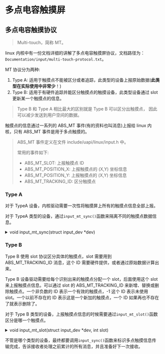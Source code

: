 # 多点电容触摸屏

## 多点电容触摸协议

>Multi-touch，简称 MT。

linux 内核中有一份文档详细的讲解了多点电容触摸屏协议，文档路径为：`Documentation/input/multi-touch-protocol.txt`。

MT 协议分为两种:

1. Type A: 适用于触摸点不能被区分或者追踪，此类型的设备上报原始数据(**此类型在实际使用中非常少**！)
2. Type B: 适用于有硬件追踪并能区分触摸点的触摸设备，此类型设备通过 slot 更新某一个触摸点的信息。

>Type B 和 Type A 相比最大的区别就是 Type B 可以区分出触摸点， 因此可以减少发送到用户空间的数据。

触摸点的信息通过一系列的 ABS_MT 事件(有的资料也叫消息)上报给 linux 内核，只有 ABS_MT 事件是用于多点触摸的。
>ABS_MT 事件定义在文件 include/uapi/linux/input.h 中。
>
>常用的事件如下:
>
>- ABS_MT_SLOT:        上报触摸点 ID
>- ABS_MT_POSITION_X:  上报触摸点的 (X,Y) 坐标信息
>- ABS_MT_POSITION_Y:  上报触摸点的 (X,Y) 坐标信息
>- ABS_MT_TRACKING_ID: 区分触摸点

### Type A

对于 TypeA 设备，内核驱动需要一次性将触摸屏上所有的触摸点信息全部上报。

对于 TypeA 类型的设备，通过`input_mt_sync()`函数来隔离不同的触摸点数据信息。
<details>
  <summary>void input_mt_sync(struct input_dev *dev)</summary>
  此函数只要一个参数，类型为 input_dev，用于指定具体的 input_dev 设备。input_mt_sync()函数会触发 SYN_MT_REPORT 事件，此事件会通知接收者获取当前触摸数据，并且准备接收下一个触摸点数据。
</details>

### Type B

Type B 使用 slot 协议区分具体的触摸点，slot 需要用到 ABS_MT_TRACKING_ID 消息，这个 ID 需要硬件提供，或者通过原始数据计算出来。

Type B 设备驱动需要给每个识别出来的触摸点分配一个 slot，后面使用这个 slot 来上报触摸点信息。可以通过 slot 的 ABS_MT_TRACKING_ID 来新增、替换或删除触摸点。一个非负数的 ID 表示一个有效的触摸点，-1 这个 ID 表示未使用 slot。一个以前不存在的 ID 表示这是一个新加的触摸点，一个 ID 如果再也不存在了就表示删除了。

对于 Type B 类型的设备，上报触摸点信息的时候需要通过`input_mt_slot()`函数区分是哪一个触摸点。
<details>
  <summary>void input_mt_slot(struct input_dev *dev, int slot)</summary>
  此函数有两个参数，第一个参数是 input_dev 设备，第二个参数 slot 用于指定当前上报的是哪个触摸点信息。input_mt_slot()函数会触发 ABS_MT_SLOT 事件，此事件会告诉接收者当前
  正在更新的是哪个触摸点(slot)的数据。
</details>

不管是哪个类型的设备，最终都要调用`input_sync()`函数来标识多点触摸信息传输完成，告诉接收者处理之前累计的所有消息，并且准备好下一次接收。
